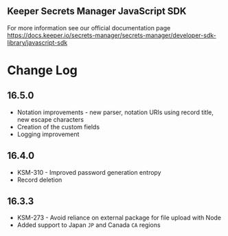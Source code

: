 ## Keeper Secrets Manager JavaScript SDK

For more information see our official documentation page https://docs.keeper.io/secrets-manager/secrets-manager/developer-sdk-library/javascript-sdk

# Change Log

## 16.5.0
- Notation improvements - new parser, notation URIs using record title, new escape characters
- Creation of the custom fields
- Logging improvement

## 16.4.0
- KSM-310 - Improved password generation entropy
- Record deletion

## 16.3.3

- KSM-273 - Avoid reliance on external package for file upload with Node
- Added support to Japan `JP` and Canada `CA` regions